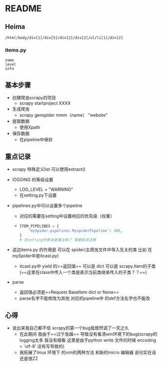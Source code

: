 # README

## Heima

```
/html/body/div[1]/div[5]/div[2]/div[2]/ul/li[1]/div[2]
```



### items.py

```
name
level
info
```



## 基本步骤

- 创建爬虫scrapy的项目
  - scrapy startproject XXXX
- 生成爬虫
  - scrapy genspider   mmm（name） "website"
- 提取数据
  - 使用Xpath
- 保存数据
  - 在pipeline中保存

## 重点记录

- scrapy 特殊定义list 可以使用extract()

- lOGGING 的等级设置

  - LOG_LEVEL = "WARNING"
  - 在setting.py下设置

- pipelines.py中可以设置多个pipeline

  - 对应的需要在setting中设置响应的优先级（权重）

  - ```python
    ITEM_PIPELINES = {
        'mySpider.pipelines.MyspiderPipeline': 300,
    }
    # 在setting中原本是被注释了 需要取消注释
    ```

- 这边items.py 的作用是 可以在 spider(主爬虫文件中导入先关的类 比如 在mySpider中是itcast.py)

  - itcast.py中 yield 的==返回值== 可以是 dict 可以是 scrapy.Item的子类(==这里在class中传入一个类是表示当前类继承传入的子类？？==) 

- parse

  - 返回值必须是==Request BaseItem dict or None==
  - parse名字不能修改为其他 对应的pipeline中 的def方法名字也不能改

##  心得

- 说出来我自己都不信 scrapy的第一个bug我居然调了一天之久
  - 在此期间 我由于==过于急躁== 导致没有看清win环境下的bug(scrapy的logging太多 我没有细看 这里是由于python write 文件的时候 encoding = 'utf-8' 没有写导致的)
  - 我拓展了linux 环境下 的vim的两种方法 和新的micro 编辑器 说句实在话 还是很ZZ